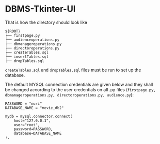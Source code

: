 # DBMS-Tkinter-UI

That is how the directory should look like 

```
${ROOT}
├── firstpage.py
├── audienceoperations.py
├── dbmanageroperations.py
├── directoroperations.py
├── createTables.sql
├── insertTables.sql
├── dropTables.sql
```

`createTables.sql` and `dropTables.sql` files must be run to set up the database. 

The default MYSQL connection credentials are given below and they shall be changed according to the user credentials on all .py files (`firstpage.py, dbmanageroperations.py, directoroperations.py, audience.py`):


```
PASSWORD = "nuri"
DATABASE_NAME = "movie_db2"

mydb = mysql.connector.connect(
    host="127.0.0.1",
    user="root",
    password=PASSWORD,
    database=DATABASE_NAME
).
```


